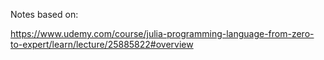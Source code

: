 
Notes based on:

https://www.udemy.com/course/julia-programming-language-from-zero-to-expert/learn/lecture/25885822#overview